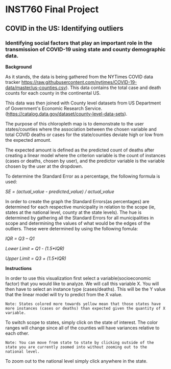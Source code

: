 # INST760 Final Project

## COVID in the US: Identifying outliers
### Identifying social factors that play an important role in the transmission of COVID-19 using state and county demographic data.


**Background**

As it stands, the data is being gathered from the NYTimes COVID data tracker https://raw.githubusercontent.com/nytimes/COVID-19-data/master/us-counties.csv). This data contains the total case and death counts for each county in the continental US.

This data was then joined with County level datasets from US Department of Government's Economic Research Service. (https://catalog.data.gov/dataset/county-level-data-sets).

The purpose of this chloropleth map is to demonstrate to the user states/counties where the association between the chosen variable and total COVID deaths or cases for the state/counties deviate high or low from the expected amount.

The expected amount is defined as the predicted count of deaths after creating a linear model where the criterion variable is the count of instances (cases or deaths, chosen by user), and the predictor variable is the variable chosen by the user at the dropdown.

To determine the Standard Error as a percentage, the following formula is used: 

*SE = (actual_value - predicted_value) / actual_value*

In order to create the graph the Standard Errors(as percentages) are determined for each respective municipality in relation to the scope (ie, states at the national level, county at the state levels). The hue is determined by gathering all the Standard Errors for all municipalities in scope and determining the values of what would be the edges of the outliers. These were determined by using the following fomula:

*IQR = Q3 – Q1*

*Lower Limit = Q1 - (1.5\*IQR)*

*Upper Limit = Q3 + (1.5\*IQR)*

**Instructions**

In order to use this visualization first select a variable(socioeconomic factor) that you would like to analyze. We will call this variable X. You will then have to select an instance type (cases/deaths). This will be the Y value that the linear model will try to predict from the X value.

    Note: States colored more towards yellow mean that those states have more instances (cases or deaths) than expected given the quantity of X variable.

To switch scope to states, simply click on the state of interest. The color ranges will change since all of the counties will have variances relative to each other.

    Note: You can move from state to state by clicking outside of the state you are currently zoomed into without zooming out to the national level.

To zoom out to the national level simply click anywhere in the state.
